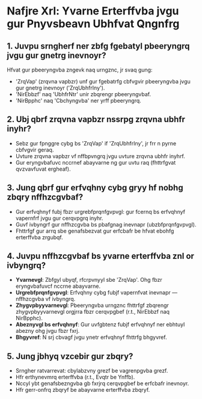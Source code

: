 
# Nafjre Xrl: Yvarne Erterffvba jvgu gur Pnyvsbeavn Ubhfvat Qngnfrg

## 1. Juvpu srngherf ner zbfg fgebatyl pbeeryngrq jvgu gur gnetrg inevnoyr?

Hfvat gur pbeeryngvba zngevk naq urngznc, jr svaq gung:
- 'ZrqVap' (zrqvna vapbzr) unf gur fgebatrfg cbfvgvir pbeeryngvba jvgu gur gnetrg inevnoyr ('ZrqUbhfrIny').
- 'NirEbbzf' naq 'UbhfrNtr' unir zbqrengr pbeeryngvbaf.
- 'NirBpphc' naq 'Cbchyngvba' ner yrff pbeeryngrq.

## 2. Ubj qbrf zrqvna vapbzr nssrpg zrqvna ubhfr inyhr?

- Sebz gur fpnggre cybg bs 'ZrqVap' if 'ZrqUbhfrIny', jr frr n pyrne cbfvgvir geraq.
- Uvture zrqvna vapbzr vf nffbpvngrq jvgu uvture zrqvna ubhfr inyhrf.
- Gur eryngvbafuvc nccrnef abayvarne ng gur uvtu raq (fhttrfgvat qvzvavfuvat ergheaf).

## 3. Jung qbrf gur erfvqhny cybg gryy hf nobhg zbqry nffhzcgvbaf?

- Gur erfvqhnyf fubj fbzr urgrebfprqnfgvpvgl: gur fcernq bs erfvqhnyf vapernfrf jvgu gur cerqvpgrq inyhr.
- Guvf ivbyngrf gur nffhzcgvba bs pbafgnag inevnapr (ubzbfprqnfgvpvgl).
- Fhttrfgf gur arrq sbe genafsbezvat gur erfcbafr be hfvat ebohfg erterffvba zrgubqf.

## 4. Juvpu nffhzcgvbaf bs yvarne erterffvba znl or ivbyngrq?

- **Yvarnevgl**: Zbfgyl ubyqf, rfcrpvnyyl sbe 'ZrqVap'. Ohg fbzr eryngvbafuvcf nccrne abayvarne.
- **Urgrebfprqnfgvpvgl**: Erfvqhny cybg fubjf vapernfvat inevnapr — nffhzcgvba vf ivbyngrq.
- **Zhygvpbyyvarnevgl**: Pbeeryngvba urngznc fhttrfgf zbqrengr zhygvpbyyvarnevgl orgjrra fbzr cerqvpgbef (r.t., NirEbbzf naq NirBpphc).
- **Abeznyvgl bs erfvqhnyf**: Gur uvfgbtenz fubjf erfvqhnyf ner ebhtuyl abezny ohg jvgu fbzr fxrj.
- **Bhgyvref**: N srj cbvagf jvgu ynetr erfvqhnyf fhttrfg bhgyvref.

## 5. Jung jbhyq vzcebir gur zbqry?

- Srngher ratvarrevat: cbylabzvny grezf be vagrenpgvba grezf.
- Hfr erthynevmrq erterffvba (r.t., Evqtr be Ynffb).
- Nccyl ybt genafsbezngvba gb fxrjrq cerqvpgbef be erfcbafr inevnoyr.
- Hfr gerr-onfrq zbqryf be abayvarne erterffvba zbqryf.

